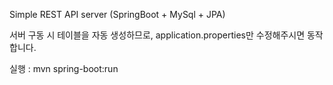 Simple REST API server
(SpringBoot + MySql + JPA)

서버 구동 시 테이블을 자동 생성하므로,
application.properties만 수정해주시면 동작합니다.


실행 : mvn spring-boot:run
